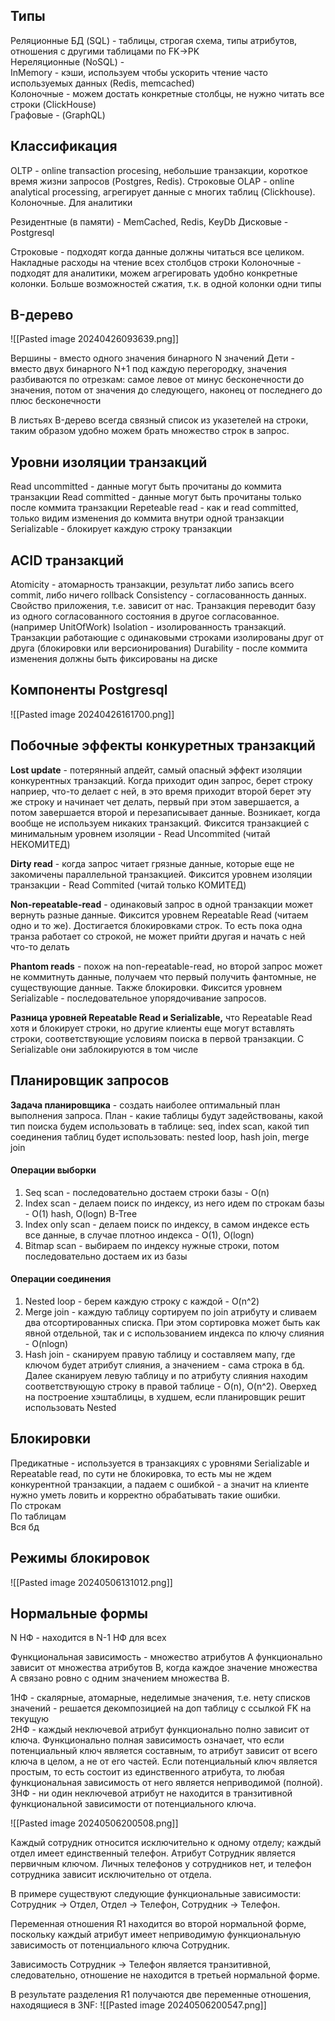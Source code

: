 ## Типы
Реляционные БД (SQL) - таблицы, строгая схема, типы атрибутов, отношения с другими таблицами по FK->PK  
Нереляционные (NoSQL) -   
InMemory - кэши, используем чтобы ускорить чтение часто используемых данных (Redis, memcached)  
Колоночные - можем достать конкретные столбцы, не нужно читать все строки (ClickHouse)   
Графовые - (GraphQL)


## Классификация
OLTP - online transaction procesing, небольшие транзакции, короткое время жизни запросов (Postgres, Redis). Строковые
OLAP - online analytical processing, агрегирует данные с многих таблиц (Clickhouse). Колоночные. Для аналитики

Резидентные (в памяти) - MemCached, Redis, KeyDb
Дисковые - Postgresql

Строковые - подходят когда данные должны читаться все целиком. Накладные расходы на чтение всех столбцов строки
Колоночные - подходят для аналитики, можем агрегировать удобно конкретные колонки. Больше возможностей сжатия, т.к. в одной колонки одни типы

## B-дерево
![[Pasted image 20240426093639.png]]

Вершины - вместо одного значения бинарного N значений
Дети - вместо двух бинарного N+1 под каждую перегородку, значения разбиваются по отрезкам: самое левое от минус бесконечности до значения, потом от значения до следующего, наконец от последнего до плюс бесконечности

В листьях B-дерево всегда связный список из указетелей на строки, таким образом удобно можем брать множество строк в запрос.

## Уровни изоляции транзакций
Read uncommitted - данные могут быть прочитаны до коммита транзакции
Read committed - данные могут быть прочитаны только после коммита транзакции
Repeteable read - как и read committed, только видим изменения до коммита внутри одной транзакции
Serializable - блокирует каждую строку транзакции

## ACID транзакций
Atomicity - атомарность транзакции, результат либо запись всего commit, либо ничего rollback
Consistency - согласованность данных. Свойство приложения, т.е. зависит от нас. Транзакция переводит базу из одного согласованного состояния в другое согласованное. (например UnitOfWork)
Isolation - изолированность транзакций. Транзакции работающие с одинаковыми строками изолированы друг от друга (блокировки или версионирования)
Durability - после коммита изменения должны быть фиксированы на диске


## Компоненты Postgresql
![[Pasted image 20240426161700.png]]

## Побочные эффекты конкуретных транзакций
**Lost update** - потерянный апдейт, самый опасный эффект изоляции конкурентных транзакций. Когда приходит один запрос, берет строку наприер, что-то делает с ней, в это время приходит второй берет эту же строку и начинает чет делать, первый при этом завершается, а потом завершается второй и перезаписывает данные. Возникает, когда вообще не используем никаких транзакций. Фиксится транзакцией с минимальным уровнем изоляции - Read Uncommited (читай НЕКОМИТЕД)

**Dirty read** - когда запрос читает грязные данные, которые еще не закомичены параллельной транзакцией. Фиксится уровнем изоляции транзакции - Read Commited (читай только КОМИТЕД)

**Non-repeatable-read** - одинаковый запрос в одной транзакции может вернуть разные данные. Фиксится уровнем Repeatable Read (читаем одно и то же). Достигается блокировками строк. То есть пока одна транза работает со строкой, не может прийти другая и начать с ней что-то делать

**Phantom reads** - похож на non-repeatable-read, но второй запрос может не коммитнуть данные, получаем что первый получить фантомные, не существующие данные. Также блокировки. Фиксится уровнем Serializable - последовательное упорядочивание запросов.

**Разница уровней Repeatable Read и Serializable,** что Repeatable Read хотя и блокирует строки, но другие клиенты еще могут вставлять строки, соответствующие условиям поиска в первой транзакции. С Serializable они заблокируются в том числе

## Планировщик запросов
**Задача планировщика** - создать наиболее оптимальный план выполнения запроса. План - какие таблицы будут задействованы, какой тип поиска будем использовать в таблице: seq, index scan, какой тип соединения таблиц будет использовать: nested loop, hash join, merge join

#### Операции выборки
1. Seq scan - последовательно достаем строки базы - O(n)
2. Index scan - делаем поиск по индексу, из него идем по строкам базы - O(1) hash, O(logn) B-Tree
3. Index only scan - делаем поиск по индексу, в самом индексе есть все данные, в случае плотноо индекса - O(1), O(logn)
4. Bitmap scan - выбираем по индексу нужные строки, потом последовательно достаем их из базы

#### Операции соединения
1. Nested loop - берем каждую строку с каждой - O(n^2)
2. Merge join - каждую таблицу сортируем по join атрибуту и сливаем два отсортированных списка. При этом сортировка может быть как явной отдельной, так и с использованием индекса по ключу слияния - O(nlogn)
3. Hash join - сканируем правую таблицу и составляем мапу, где ключом будет атрибут слияния, а значением - сама строка в бд. Далее сканируем левую таблицу и по атрибуту слияния находим соответствующую строку в правой таблице - O(n), O(n^2). Оверхед на построение хэштаблицы, в худшем, если планировщик решит использовать Nested


## Блокировки
Предикатные - используется в транзакциях с уровнями Serializable и Repeatable read, по сути не блокировка, то есть мы не ждем конкурентной транзакции, а падаем с ошибкой - а значит на клиенте нужно уметь ловить и корректно обрабатывать такие ошибки.  
По строкам  
По таблицам  
Вся бд

## Режимы блокировок
![[Pasted image 20240506131012.png]]

## Нормальные формы
N НФ - находится в N-1 НФ для всех

Функциональная зависимость - множество атрибутов A функционально зависит от множества атрибутов B, когда каждое значение множества A связано ровно с одним значением множества B. 

1НФ - скалярные, атомарные, неделимые значения, т.е. нету списков значений - решается декомпозицией на доп таблицу с ссылкой FK на текущую  
2НФ - каждый неключевой атрибут функционально полно зависит от ключа. Функционально полная зависимость означает, что если потенциальный ключ является составным, то атрибут зависит от всего ключа в целом, а не от его частей. Если потенциальный ключ является простым, то есть состоит из единственного атрибута, то любая функциональная зависимость от него является неприводимой (полной).
3НФ - ни один неключевой атрибут не находится в транзитивной функциональной зависимости от потенциального ключа. 

![[Pasted image 20240506200508.png]]

Каждый сотрудник относится исключительно к одному отделу; каждый отдел имеет единственный телефон. Атрибут Сотрудник является первичным ключом. Личных телефонов у сотрудников нет, и телефон сотрудника зависит исключительно от отдела.

В примере существуют следующие функциональные зависимости: Сотрудник → Отдел, Отдел → Телефон, Сотрудник → Телефон.

Переменная отношения R1 находится во второй нормальной форме, поскольку каждый атрибут имеет неприводимую функциональную зависимость от потенциального ключа Сотрудник.

Зависимость Сотрудник → Телефон является транзитивной, следовательно, отношение не находится в третьей нормальной форме.

В результате разделения R1 получаются две переменные отношения, находящиеся в 3NF:
![[Pasted image 20240506200547.png]]